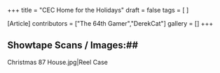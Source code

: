 +++
title = "CEC Home for the Holidays"
draft = false
tags = [ ]

[Article]
contributors = ["The 64th Gamer","DerekCat"]
gallery = []
+++
## Showtape Scans / Images:## 
<gallery>
Christmas 87 House.jpg|Reel Case
</gallery>